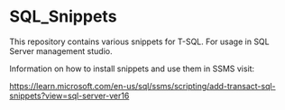 # SQL_Snippets

This repository contains various snippets for T-SQL.
For usage in SQL Server management studio.

Information on how to install snippets and use them in SSMS visit:

https://learn.microsoft.com/en-us/sql/ssms/scripting/add-transact-sql-snippets?view=sql-server-ver16
